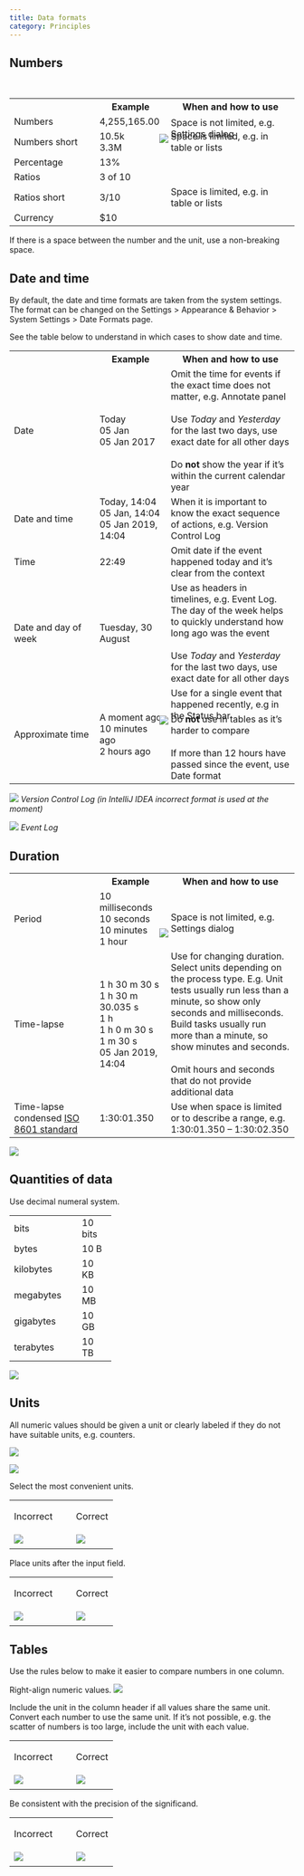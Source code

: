 ```yaml
---
title: Data formats
category: Principles
---
```


## Numbers
<p class="noanchor"><br /></p>
<table>
<col width="30%">
<col width="25%">
<th class="table-line"></th>
<th class="table-line"> Example </th>
<th class="table-line"> When and how to use </th>
<tr class="table-line">
    <td>Numbers</td>
    <td>4,255,165.00</td>
    <td>Space is not limited, e.g. Settings dialog
        <p style="margin: -10px 0 -30px -20px"><img src="{{site.baseurl}}/images/data_formats/numbers.png" /></p>
    </td>
</tr>
<tr class="table-line">
    <td>Numbers short</td>
    <td>10.5k<br />
        3.3M
    </td>
    <td>Space is limited, e.g. in table or lists</td>
</tr>
<tr class="table-line">
    <td>Percentage</td>
    <td>13%</td>
    <td></td>
</tr>
<tr class="table-line">
    <td>Ratios</td>
    <td>3 of 10</td>
    <td></td>
</tr>
<tr class="table-line">
    <td>Ratios short</td>
    <td>3/10</td>
    <td>Space is limited, e.g. in table or lists</td>
</tr>
<tr>
    <td>Currency</td>
    <td>$10</td>
    <td></td>
  </tr>
</table>
<aside class="sideblock note">If there is a space between the number and the unit, use a non-breaking space.</aside>

## Date and time

By default, the date and time formats are taken from the system settings. The format can be changed on the Settings > Appearance & Behavior > System Settings > Date Formats page.

See the table below to understand in which cases to show date and time.

<table>
<col width="30%">
<col width="25%">
<th class="table-line"></th>
<th class="table-line"> Example </th>
<th class="table-line"> When and how to use </th>
<tr class="table-line">
    <td>Date</td>
    <td>Today<br />
        05 Jan<br />
        05 Jan 2017
    </td>
    <td>Omit the time for events if the exact time does not matter, e.g. Annotate panel<br /><br />
        Use <i>Today</i> and <i>Yesterday</i> for the last two days, use exact date for all other days<br /><br /> 
        Do <b>not</b> show the year if it’s within the current calendar year
    </td>
</tr>
<tr class="table-line">
    <td>Date and time</td>
    <td>Today, 14:04<br />
        05 Jan, 14:04<br />
        05 Jan 2019, 14:04
    </td>
    <td>When it is important to know the exact sequence of actions, e.g. Version Control Log</td>
</tr>
<tr class="table-line">
    <td>Time</td>
    <td>22:49</td>
    <td>Omit date if the event happened today and it’s clear from the context</td>
</tr>
<tr class="table-line">
    <td>Date and day of week</td>
    <td>Tuesday, 30 August</td>
    <td>Use as headers in timelines, e.g. Event Log. The day of the week helps to quickly understand how long ago was the event<br /><br />
        Use <i>Today</i> and <i>Yesterday</i> for the last two days, use exact date for all other days 
    </td>
</tr>
<tr>
    <td>Approximate time</td>
   <td>A moment ago<br />
       10 minutes ago<br />
       2 hours ago
    </td>
    <td>Use for a single event that happened recently, e.g in the Status bar
        <p style="margin: -10px 0 -20px -20px"><img src="{{site.baseurl}}/images/data_formats/approximate.png" /></p>
        Do <b>not</b> use in tables as it’s harder to compare<br /><br />
        If more than 12 hours have passed since the event, use Date format
    </td>
</tr>
</table>

![]({{site.baseurl}}/images/data_formats/vcs_log.png)
*Version Control Log (in IntelliJ IDEA incorrect format is used at the moment)*

![]({{site.baseurl}}/images/data_formats/event_log.png)
*Event Log*

## Duration

<table>
<col width="30%">
<col width="25%">
<th class="table-line"></th>
<th class="table-line"> Example </th>
<th class="table-line"> When and how to use </th>
<tr class="table-line">
    <td>Period</td>
    <td>10 milliseconds<br />
        10 seconds<br />
        10 minutes<br />
        1 hour
    </td>
    <td>Space is not limited, e.g. Settings dialog
        <p style="margin: -10px 0 -20px -20px"><img src="{{site.baseurl}}/images/data_formats/period.png" /></p>
    </td>
</tr>
<tr class="table-line">
    <td>Time-lapse</td>
    <td>1 h 30 m 30 s<br />    
        1 h 30 m 30.035 s<br />        
        1 h<br />
        1 h 0 m 30 s<br />
        1 m 30 s<br />
        05 Jan 2019, 14:04
    </td>
    <td>Use for changing duration. Select units depending on the process type. E.g. Unit tests usually run less than a minute, so show only seconds and milliseconds. Build tasks usually run more than a minute, so show minutes and seconds.<br /><br />
        Omit hours and seconds that do not provide additional data
</td>
</tr>
<tr>
    <td>Time-lapse condensed <a href="https://en.wikipedia.org/wiki/ISO_8601">ISO 8601 standard</a></td>
    <td>1:30:01.350</td>
    <td>Use when space is limited or to describe a range, e.g. 1:30:01.350 – 1:30:02.350 </td>
</tr>
</table>


![]({{site.baseurl}}/images/data_formats/run.png)

## Quantities of data

Use decimal numeral system.

<table>
<col width="120px">
<col width="60px">
<tr class="table-line">
    <td>bits</td>
    <td>10 bits</td>
</tr>
<tr class="table-line">
    <td>bytes</td>
    <td>10 B</td>
</tr>
<tr class="table-line">
    <td>kilobytes</td>
    <td>10 KB</td>
</tr>
<tr class="table-line">
    <td>megabytes</td>
    <td>10 MB</td>
</tr>
<tr class="table-line">
    <td>gigabytes</td>
    <td>10 GB</td>
</tr>
<tr>
    <td>terabytes</td>
    <td>10 TB</td>
</tr>
</table>

![]({{site.baseurl}}/images/data_formats/tree.png)


## Units

All numeric values should be given a unit or clearly labeled if they do not have suitable units, e.g. counters.

![]({{site.baseurl}}/images/data_formats/period.png)

![]({{site.baseurl}}/images/data_formats/no_units.png)

Select the most convenient units.

<table>
<col width="60%">
  <tr>
      <td> <p class="label incorrect">Incorrect</p> </td>
      <td> <p class="label correct">Correct</p> </td>
  </tr>
  <tr>
      <td> <img src="{{site.baseurl}}/images/data_formats/connection_incorrect.png" style="margin-top: 0px; 
      margin-bottom: 5px;"> </td>
      <td> <img src="{{site.baseurl}}/images/data_formats/connection_correct.png" style="margin-top: 0px; margin-bottom:
       5px;"> </td>
  </tr>
</table>

Place units after the input field.

<table>
<col width="60%">
  <tr>
      <td> <p class="label incorrect">Incorrect</p> </td>
      <td> <p class="label correct">Correct</p> </td>
  </tr>
  <tr>
      <td> <img src="{{site.baseurl}}/images/data_formats/caret_incorrect.png" style="margin-top: 0px; 
      margin-bottom: 5px;"> </td>
      <td> <img src="{{site.baseurl}}/images/data_formats/caret_correct.png" style="margin-top: 0px; margin-bottom:
       5px;"> </td>
  </tr>
</table>



## Tables

<p class="noanchor">Use the rules below to make it easier to compare numbers in one column.</p>

Right-align numeric values.
![]({{site.baseurl}}/images/data_formats/table.png)

Include the unit in the column header if all values share the same unit. Convert each number to use the same unit. If it’s not possible, e.g. the scatter of numbers is too large, include the unit with each value.

<table>
<col width="60%">
  <tr>
      <td> <p class="label incorrect">Incorrect</p> </td>
      <td> <p class="label correct">Correct</p> </td>
  </tr>
  <tr>
      <td> <img src="{{site.baseurl}}/images/data_formats/table_units_incorrect.png" style="margin-top: 0px; 
      margin-bottom: 5px;"> </td>
      <td> <img src="{{site.baseurl}}/images/data_formats/table_units_correct.png" style="margin-top: 0px; margin-bottom:
       5px;"> </td>
  </tr>
</table>


Be consistent with the precision of the significand.

<table>
<col width="60%">
  <tr>
      <td> <p class="label incorrect">Incorrect</p> </td>
      <td> <p class="label correct">Correct</p> </td>
  </tr>
  <tr>
      <td> <img src="{{site.baseurl}}/images/data_formats/precision_incorrect.png" style="margin-top: 0px; 
      margin-bottom: 5px;"> </td>
      <td> <img src="{{site.baseurl}}/images/data_formats/precision_correct.png" style="margin-top: 0px; margin-bottom:
       5px;"> </td>
  </tr>
</table>
